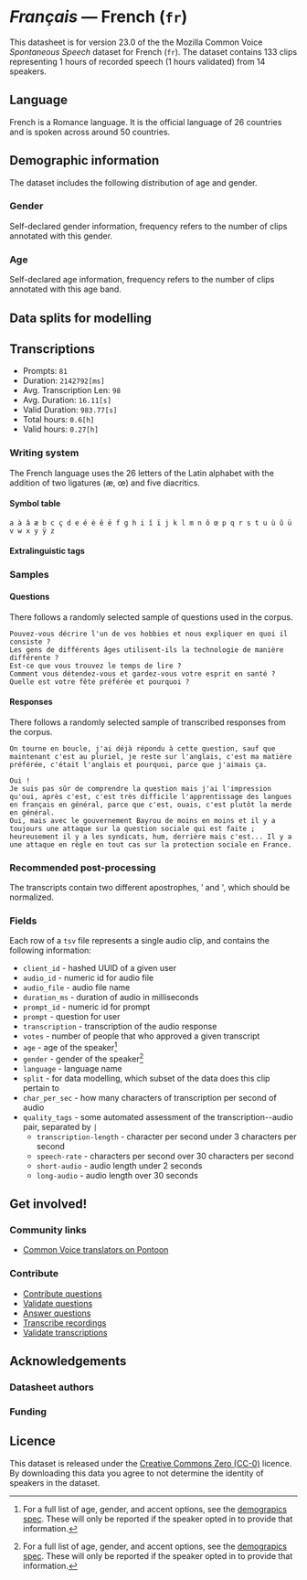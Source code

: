 # *Français* &mdash; French (`fr`)

 This datasheet is for version 23.0 of the the Mozilla Common Voice *Spontaneous Speech* dataset 
for French (`fr`). The dataset contains 133 clips representing 1 hours of recorded
speech (1 hours validated) from 14 speakers.

## Language
<!-- {{LANGUAGE_DESCRIPTION}} -->
<!-- Provide a brief (1-2 paragraph) description of your language -->

French is a Romance language. It is the official language of 26 countries and is spoken across around 50 countries. 

## Demographic information
The dataset includes the following distribution of age and gender.
<!-- You can get a lot of the information in this section from https://analyzer.cv-toolbox.web.tr/browse -->

### Gender
Self-declared gender information, frequency refers to the number of clips annotated with this gender.
<!-- {{GENDER_TABLE}} -->
<!-- @ AUTOMATICALLY GENERATED @ -->
<!-- | Gender | Frequency |
|--------|-----------|
| male, masculine | ? |
| undeclared | ? |
| female, feminine | ? | -->

### Age
Self-declared age information, frequency refers to the number of clips annotated with this age band.
<!-- {{AGE_TABLE}} -->
<!-- @ AUTOMATICALLY GENERATED @ -->
<!-- | Age band | Frequency |
|----------|-----------|
| teens | ? |
| twenties | ? |
| thirties | ? |
| fourties | ? |
| fifties | ? |
   ...if other age ranges are present in your data, add rows... -->

## Data splits for modelling

## Transcriptions
* Prompts: `81`
* Duration: `2142792[ms]`
* Avg. Transcription Len: `98`
* Avg. Duration: `16.11[s]`
* Valid Duration: `983.77[s]`
* Total hours: `0.6[h]`
* Valid hours: `0.27[h]`
<!-- {{TRANSCRIPTIONS_DESCRIPTION}} -->
<!-- A description of the transcription system used -->

### Writing system
<!-- {{WRITING_SYSTEM_DESCRIPTION}} -->
<!-- @ OPTIONAL @ -->
<!-- A description of the writing system (or writing systems) used in the text corpus -->

The French language uses the 26 letters of the Latin alphabet with the addition of two ligatures (æ, œ) and five diacritics.

#### Symbol table
<!-- {{ALPHABET_TABLE}} -->
<!-- @ OPTIONAL @ -->
<!-- If the writing system is alphabetic, you can include the valid alphabet here -->

```
a à â æ b c ç d e é è ê ë f g h i î ï j k l m n ô œ p q r s t u ù û ü v w x y ÿ z
```

#### Extralinguistic tags

### Samples

#### Questions
There follows a randomly selected sample of questions used in the corpus.

```
Pouvez-vous décrire l'un de vos hobbies et nous expliquer en quoi il consiste ?
Les gens de différents âges utilisent-ils la technologie de manière différente ?
Est-ce que vous trouvez le temps de lire ?
Comment vous détendez-vous et gardez-vous votre esprit en santé ?
Quelle est votre fête préférée et pourquoi ?
```
<!-- {{QUESTIONS_SAMPLE}} -->

#### Responses
There follows a randomly selected sample of transcribed responses from the corpus.

```
On tourne en boucle, j'ai déjà répondu à cette question, sauf que maintenant c'est au pluriel, je reste sur l'anglais, c'est ma matière préférée, c'était l'anglais et pourquoi, parce que j'aimais ça.

Oui !
Je suis pas sûr de comprendre la question mais j'ai l'impression qu'oui, après c'est, c'est très difficile l'apprentissage des langues en français en général, parce que c'est, ouais, c'est plutôt la merde en général.
Oui, mais avec le gouvernement Bayrou de moins en moins et il y a toujours une attaque sur la question sociale qui est faite ; heureusement il y a les syndicats, hum, derrière mais c'est... Il y a une attaque en règle en tout cas sur la protection sociale en France.
```
<!-- {{TRANSCRIPTIONS_SAMPLE}} -->

### Recommended post-processing
<!-- {{RECOMMENDED_POSTPROCESSING_DESCRIPTION}} -->
<!-- @ OPTIONAL @ -->
<!-- What should people do before they use the data, for example Unicode normalisation or normalisation of extralinguistic tags -->

The transcripts contain two different apostrophes, ’ and ', which should be normalized.

### Fields
Each row of a `tsv` file represents a single audio clip, and contains the following information:

* `client_id` - hashed UUID of a given user
* `audio_id` - numeric id for audio file
* `audio_file` - audio file name
* `duration_ms` - duration of audio in milliseconds
* `prompt_id` - numeric id for prompt
* `prompt` - question for user
* `transcription` - transcription of the audio response
* `votes` - number of people that who approved a given transcript
* `age` - age of the speaker[^1]
* `gender` - gender of the speaker[^1]
* `language` - language name
* `split` - for data modelling, which subset of the data does this clip pertain to
* `char_per_sec` - how many characters of transcription per second of audio
* `quality_tags` - some automated assessment of the transcription--audio pair, separated by `|`
   *  `transcription-length` - character per second under 3 characters per second
   * `speech-rate` - characters per second over 30 characters per second
   * `short-audio` - audio length under 2 seconds
   * `long-audio` - audio length over 30 seconds

#### 
[^1]: For a full list of age, gender, and accent options, see the
[demograpics
spec](https://github.com/common-voice/common-voice/blob/main/web/src/stores/demographics.ts). These
will only be reported if the speaker opted in to provide that
information.

## Get involved!

### Community links
* [Common Voice translators on Pontoon](https://pontoon.mozilla.org/fr/common-voice/contributors/)
<!-- {{COMMUNITY_LINKS_LIST}} -->
<!-- @ OPTIONAL @ -->
<!-- Links to community chats / fora -->


### Contribute
* [Contribute questions](https://commonvoice.mozilla.org/spontaneous-speech/beta/question)
* [Validate questions](https://commonvoice.mozilla.org/spontaneous-speech/beta/validate)
* [Answer questions](https://commonvoice.mozilla.org/spontaneous-speech/beta/prompts)
* [Transcribe recordings](https://commonvoice.mozilla.org/spontaneous-speech/beta/transcribe)
* [Validate transcriptions](https://commonvoice.mozilla.org/spontaneous-speech/beta/check-transcript)
<!-- {{CONTRIBUTE_LINKS_LIST}} -->
<!-- Here you can include links for how to contribute to the dataset -->

## Acknowledgements

### Datasheet authors
<!-- {{DATASHEET_AUTHORS_LIST}} -->
<!-- A list in the format of: Your Name <email@email.com> -->

### Funding
<!-- {{FUNDING_DESCRIPTION}} -->
<!-- @ OPTIONAL @ -->
<!-- If you received any funding, you can include the acknowledgement here -->

## Licence
This dataset is released under the [Creative Commons Zero (CC-0)](https://creativecommons.org/public-domain/cc0/) licence. By downloading this data
you agree to not determine the identity of speakers in the dataset.